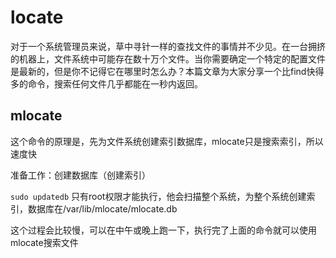 # locate

对于一个系统管理员来说，草中寻针一样的查找文件的事情并不少见。在一台拥挤的机器上，文件系统中可能存在数十万个文件。当你需要确定一个特定的配置文件是最新的，但是你不记得它在哪里时怎么办？本篇文章为大家分享一个比find快得多的命令，搜索任何文件几乎都能在一秒内返回。
## mlocate

这个命令的原理是，先为文件系统创建索引数据库，mlocate只是搜索索引，所以速度快

准备工作：创建数据库（创建索引）

`sudo updatedb` 
只有root权限才能执行，他会扫描整个系统，为整个系统创建索引，数据库在/var/lib/mlocate/mlocate.db

这个过程会比较慢，可以在中午或晚上跑一下，执行完了上面的命令就可以使用mlocate搜索文件
